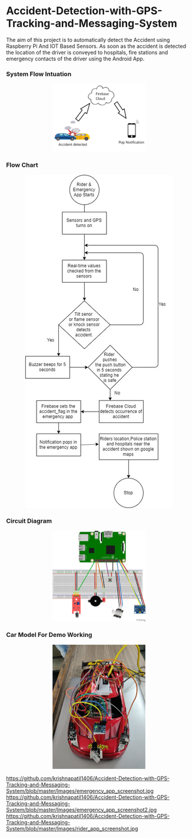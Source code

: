 # Accident-Detection-with-GPS-Tracking-and-Messaging-System
The aim of this project is to automatically detect the Accident using Raspberry Pi And IOT Based Sensors.
As soon as the accident is detected the location of the driver is conveyed to hospitals, fire stations and emergency contacts of the driver using the Android App.


### System Flow Intuation


<p align="center"> 
  <img width="50%" height="50%" src="https://github.com/krishnapatil1406/Accident-Detection-with-GPS-Tracking-and-Messaging-System/blob/master/Images/system_flow_intuation.jpg">
</p>


### Flow Chart


<p align="center"> 
  <img src="https://github.com/krishnapatil1406/Accident-Detection-with-GPS-Tracking-and-Messaging-System/blob/master/Images/flow_chart.jpg">
</p>


### Circuit Diagram


<p align="center">
  <img width="50%" height="50%" src="https://github.com/krishnapatil1406/Accident-Detection-with-GPS-Tracking-and-Messaging-System/blob/master/Images/circuit_diagram.jpg">
</p>


### Car Model For Demo Working


<p align="center">
  <img width="50%" height="50%" src="https://github.com/krishnapatil1406/Accident-Detection-with-GPS-Tracking-and-Messaging-System/blob/master/Images/model.jpg">
</p>


https://github.com/krishnapatil1406/Accident-Detection-with-GPS-Tracking-and-Messaging-System/blob/master/Images/emergency_app_screenshot.jpg
https://github.com/krishnapatil1406/Accident-Detection-with-GPS-Tracking-and-Messaging-System/blob/master/Images/emergency_app_screenshot2.jpg
https://github.com/krishnapatil1406/Accident-Detection-with-GPS-Tracking-and-Messaging-System/blob/master/Images/rider_app_screenshot.jpg


